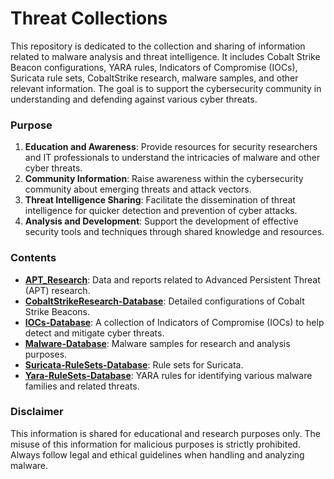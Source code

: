 # Threat Collections

This repository is dedicated to the collection and sharing of information related to malware analysis and threat intelligence. It includes Cobalt Strike Beacon configurations, YARA rules, Indicators of Compromise (IOCs), Suricata rule sets, CobaltStrike research, malware samples, and other relevant information. The goal is to support the cybersecurity community in understanding and defending against various cyber threats.

### Purpose

1. **Education and Awareness**: Provide resources for security researchers and IT professionals to understand the intricacies of malware and other cyber threats.
2. **Community Information**: Raise awareness within the cybersecurity community about emerging threats and attack vectors.
3. **Threat Intelligence Sharing**: Facilitate the dissemination of threat intelligence for quicker detection and prevention of cyber attacks.
4. **Analysis and Development**: Support the development of effective security tools and techniques through shared knowledge and resources.

### Contents

- **[APT_Research](APT_Research)**: Data and reports related to Advanced Persistent Threat (APT) research.
- **[CobaltStrikeResearch-Database](CobaltStrikeResearch-Database)**: Detailed configurations of Cobalt Strike Beacons.
- **[IOCs-Database](IOCs-Database)**: A collection of Indicators of Compromise (IOCs) to help detect and mitigate cyber threats.
- **[Malware-Database](Malware-Database)**: Malware samples for research and analysis purposes.
- **[Suricata-RuleSets-Database](Suricata-RuleSets-Database)**: Rule sets for Suricata.
- **[Yara-RuleSets-Database](Yara-RuleSets-Database)**: YARA rules for identifying various malware families and related threats.

### Disclaimer

This information is shared for educational and research purposes only. The misuse of this information for malicious purposes is strictly prohibited. Always follow legal and ethical guidelines when handling and analyzing malware.

